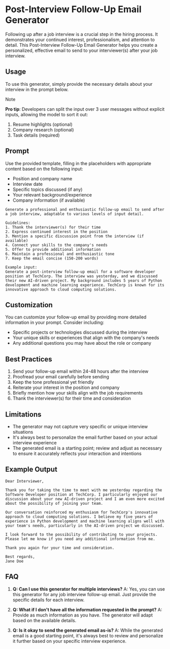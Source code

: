# Post-Interview Follow-Up Email Generator

Following up after a job interview is a crucial step in the hiring process. It demonstrates your continued interest, professionalism, and attention to detail. This Post-Interview Follow-Up Email Generator helps you create a personalized, effective email to send to your interviewer(s) after your job interview.

## Usage
To use this generator, simply provide the necessary details about your interview in the prompt below.


> [!NOTE]
> **Pro tip**: Developers can split the input over 3 user messages without explicit inputs, allowing the model to sort it out:
> 1. Resume highlights (optional)
> 2. Company research (optional)
> 3. Task details (required)

## Prompt

Use the provided template, filling in the placeholders with appropriate content based on the following input:

- Position and company name
- Interview date
- Specific topics discussed (if any)
- Your relevant background/experience
- Company information (if available)

```plaintext
Generate a professional and enthusiastic follow-up email to send after a job interview, adaptable to various levels of input detail.

Guidelines:
1. Thank the interviewer(s) for their time
2. Express continued interest in the position
3. Mention a specific discussion point from the interview (if available)
4. Connect your skills to the company's needs
5. Offer to provide additional information
6. Maintain a professional and enthusiastic tone
7. Keep the email concise (150-200 words)

Example input:
Generate a post-interview follow-up email for a software developer position at TechCorp. The interview was yesterday, and we discussed their new AI-driven project. My background includes 5 years of Python development and machine learning experience. TechCorp is known for its innovative approach to cloud computing solutions.
```

## Customization
You can customize your follow-up email by providing more detailed information in your prompt. Consider including:
- Specific projects or technologies discussed during the interview
- Your unique skills or experiences that align with the company's needs
- Any additional questions you may have about the role or company

## Best Practices
1. Send your follow-up email within 24-48 hours after the interview
2. Proofread your email carefully before sending
3. Keep the tone professional yet friendly
4. Reiterate your interest in the position and company
5. Briefly mention how your skills align with the job requirements
6. Thank the interviewer(s) for their time and consideration

## Limitations
- The generator may not capture very specific or unique interview situations
- It's always best to personalize the email further based on your actual interview experience
- The generated email is a starting point; review and adjust as necessary to ensure it accurately reflects your interaction and intentions

## Example Output
```plaintext
Dear Interviewer,

Thank you for taking the time to meet with me yesterday regarding the Software Developer position at TechCorp. I particularly enjoyed our discussion about your new AI-driven project and I am even more excited about the possibility of joining your team.

Our conversation reinforced my enthusiasm for TechCorp's innovative approach to cloud computing solutions. I believe my five years of experience in Python development and machine learning aligns well with your team's needs, particularly in the AI-driven project we discussed.

I look forward to the possibility of contributing to your projects. Please let me know if you need any additional information from me.

Thank you again for your time and consideration.

Best regards,
Jane Doe
```

## FAQ
1. **Q: Can I use this generator for multiple interviews?**
   A: Yes, you can use this generator for any job interview follow-up email. Just provide the specific details for each interview.

2. **Q: What if I don't have all the information requested in the prompt?**
   A: Provide as much information as you have. The generator will adapt based on the available details.

3. **Q: Is it okay to send the generated email as-is?**
   A: While the generated email is a good starting point, it's always best to review and personalize it further based on your specific interview experience.
